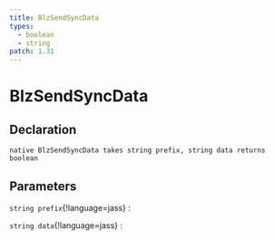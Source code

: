 ```yaml
---
title: BlzSendSyncData
types:
  - boolean
  - string
patch: 1.31
---
```


# BlzSendSyncData

## Declaration

```jass
native BlzSendSyncData takes string prefix, string data returns boolean
```

## Parameters
`string prefix`{!language=jass}
: 

`string data`{!language=jass}
: 
